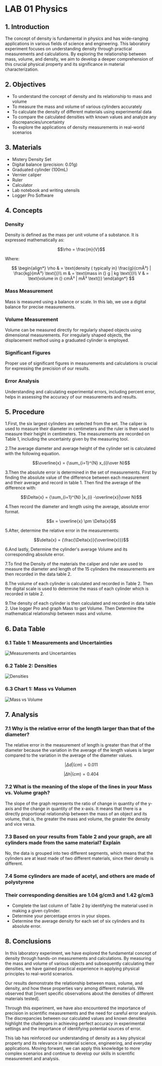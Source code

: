 # LAB 01 Physics

## 1. Introduction

The concept of density is fundamental in physics and has wide-ranging applications in various fields of science and engineering. This laboratory experiment focuses on understanding density through practical measurements and calculations. By exploring the relationship between mass, volume, and density, we aim to develop a deeper comprehension of this crucial physical property and its significance in material characterization.

## 2. Objectives

- To understand the concept of density and its relationship to mass and volume
- To measure the mass and volume of various cylinders accurately
- To calculate the density of different materials using experimental data
- To compare the calculated densities with known values and analyze any discrepancies/uncertainty
- To explore the applications of density measurements in real-world scenarios

## 3. Materials

- Mistery Density Set
- Digital balance (precision: 0.01g)
- Graduated cylinder (100mL)
- Vernier caliper
- Ruler
- Calculator
- Lab notebook and writing utensils
- Logger Pro Software

## 4. Concepts

### Density

Density is defined as the mass per unit volume of a substance. It is expressed mathematically as:

$$\rho = \frac{m}{V}$$

Where:

$$
\begin{align*}
\rho & = \text{density ( typically in} \frac{g}{cmÂ³}  |  \frac{kg}{mÂ³}  \text{)}\\
m & = \text{mass in (} g  |  kg  \text{)}\\
V & = \text{volume in (} cmÂ³  |  mÂ³  \text{)}
\end{align*}
$$

### Mass Measurement

Mass is measured using a balance or scale. In this lab, we use a digital balance for precise measurements.

### Volume Measurement

Volume can be measured directly for regularly shaped objects using dimensional measurements. For irregularly shaped objects, the displacement method using a graduated cylinder is employed.

### Significant Figures

Proper use of significant figures in measurements and calculations is crucial for expressing the precision of our results.

### Error Analysis

Understanding and calculating experimental errors, including percent error, helps in assessing the accuracy of our measurements and results.

## 5. Procedure

1.First, the six largest cylinders are selected from the set. The caliper is used to measure their diameter in centimeters and the ruler is then used to measure their height in centimeters. The measurements are recorded on Table 1, including the uncertainty given by the measuring tool.

2.The average diameter and average height of the cylinder set is calculated with the following equation.

$$\overline{x} = {\sum_{i=1}^{N} x_{i}\over N}$$

3.Then the absolute error is determined in the set of measurements. First by     finding the absolute value of the difference between each measurement and their average and record in table 1. Then find the average of the difference with:

$$\Delta{x} = {\sum_{i=1}^{N} |x_{i} -\overline{x}|\over N}$$

4.Then record the diameter and length using the average, absolute error format.

$$x = \overline{x} \pm \Delta{x}$$

5.After, determine the relative error in the measurements:

$$\delta{x} = {\frac{\Delta{x}}{\overline{x}}}$$

6.And lastly, Determine the cylinder's average Volume and its corresponding absolute error.

7.To find the Density of the materials the caliper and ruler are used to measure the diameter and length of the 15 cylinders the measurements are then recorded in the data table 2.

8.The volume of each cylinder is calculated and recorded in Table 2. Then the digital scale is used to determine the mass of each cylinder which is recorded in table 2.

9.The density of each cylinder is then calculated and recorded in data table 2. Use logger Pro and graph Mass to get Volume. Then Determine the mathematical relationship between mass and volume.

## 6. Data Table

### 6.1 Table 1: Measurements and Uncertainties

![Measurements and Uncertainties](./images/lab01_table01.png)

### 6.2 Table 2: Densities

![Densities](./images/lab01_table02.png)

### 6.3 Chart 1: Mass vs Volumen

![Mass vs Volume](./images/lab01_chart01.png)

## 7. Analysis

### 7.1  Why is the relative error of the length larger than that of the diameter?

The relative error in the measurement of length is greater than that of the diameter because the variation in the average of the length values is larger compared to the variation in the average of the diameter values.

$$|\Delta d| (cm) = 0.011$$

$$|\Delta h| (cm) = 0.404$$

### 7.2  What is the meaning of the slope of the lines in your Mass vs. Volume graph?

The slope of the graph represents the ratio of change in quantity of the y-axis and the change in quantity of the x-axis. It means that there is a directly proportional relationship between the mass of an object and its volume, that is, the greater the mass and volume, the greater the density and vice versa.

### 7.3  Based on your results from Table 2 and your graph, are all cylinders made from the same material? Explain

No, the data is grouped into two different segments, which means that the cylinders are at least made of two different materials, since their density is different.

### 7.4  Some cylinders are made of acetyl, and others are made of polystyrene

### Their corresponding densities are 1.04 g/cm3 and 1.42 g/cm3

- Complete the last column of Table 2 by identifying the material used in making a given cylinder.
- Determine your percentage errors in your slopes.
- Determine the average density for each set of six cylinders and its absolute error.

## 8. Conclusions

In this laboratory experiment, we have explored the fundamental concept of density through hands-on measurements and calculations. By measuring the mass and volume of various objects and subsequently calculating their densities, we have gained practical experience in applying physical principles to real-world scenarios.

Our results demonstrate the relationship between mass, volume, and density, and how these properties vary among different materials. We observed that [insert specific observations about the densities of different materials tested].

Through this experiment, we have also encountered the importance of precision in scientific measurements and the need for careful error analysis. The discrepancies between our calculated values and known densities highlight the challenges in achieving perfect accuracy in experimental settings and the importance of identifying potential sources of error.

This lab has reinforced our understanding of density as a key physical property and its relevance in material science, engineering, and everyday applications. Moving forward, we can apply this knowledge to more complex scenarios and continue to develop our skills in scientific measurement and analysis.
